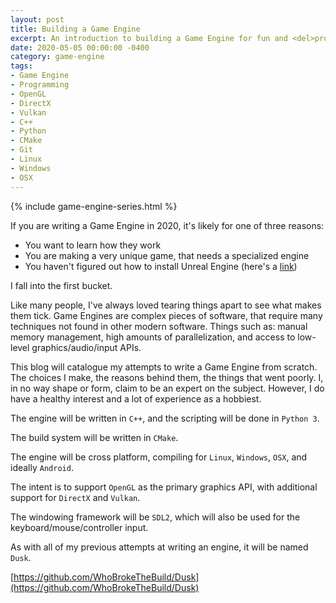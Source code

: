 ```yaml
---
layout: post
title: Building a Game Engine
excerpt: An introduction to building a Game Engine for fun and <del>profit</del> practice.
date: 2020-05-05 00:00:00 -0400
category: game-engine
tags: 
- Game Engine
- Programming
- OpenGL
- DirectX
- Vulkan
- C++
- Python
- CMake
- Git
- Linux
- Windows
- OSX
---
```


{% include game-engine-series.html %}

If you are writing a Game Engine in 2020, it's likely for one of three reasons:

* You want to learn how they work
* You are making a very unique game, that needs a specialized engine
* You haven't figured out how to install Unreal Engine (here's a [link](https://docs.unrealengine.com/en-US/GettingStarted/Installation/index.html))

I fall into the first bucket.

Like many people, I've always loved tearing things apart to see what makes them tick. Game Engines are complex pieces of software, that require many techniques not found in other modern software. Things such as: manual memory management, high amounts of parallelization, and access to low-level graphics/audio/input APIs. 

This blog will catalogue my attempts to write a Game Engine from scratch. The choices I make, the reasons behind them, the things that went poorly. I, in no way shape or form, claim to be an expert on the subject. However, I do have a healthy interest and a lot of experience as a hobbiest.

The engine will be written in `C++`, and the scripting will be done in `Python 3`.

The build system will be written in `CMake`.

The engine will be cross platform, compiling for `Linux`, `Windows`, `OSX`, and ideally `Android`.

The intent is to support `OpenGL` as the primary graphics API, with additional support for `DirectX` and `Vulkan`.

The windowing framework will be `SDL2`, which will also be used for the keyboard/mouse/controller input.

As with all of my previous attempts at writing an engine, it will be named `Dusk`.

[https://github.com/WhoBrokeTheBuild/Dusk](https://github.com/WhoBrokeTheBuild/Dusk)
